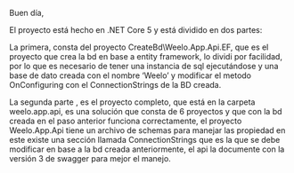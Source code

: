 Buen día, 

El proyecto está hecho en .NET Core 5 y está dividido en dos partes:

La primera, consta del proyecto CreateBd\Weelo.App.Api.EF, que es el proyecto que crea la bd en  base a entity framework, lo dividi por facilidad, por lo que es necesario de tener una instancia de sql ejecutándose y una base de dato creada con el nombre ‘Weelo’ y modificar el metodo OnConfiguring con el ConnectionStrings de la BD creada.

La segunda parte , es el proyecto completo, que está en la carpeta weelo.app.api, es una solución que consta de 6 proyectos y que con la bd creada en el paso anterior funciona correctamente, el proyecto Weelo.App.Api tiene un archivo de schemas para manejar las propiedad en este existe una sección llamada ConnectionStrings que es la que se debe modificar en base a la bd creada anteriormente, el api la documente con la versión 3 de swagger para mejor el manejo.
